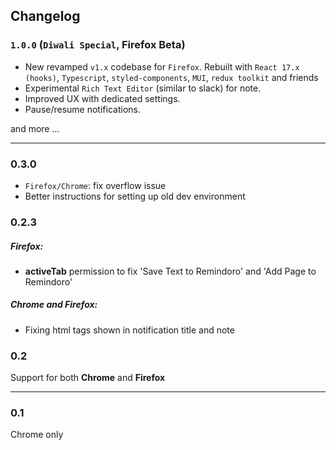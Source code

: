 ## Changelog

### `1.0.0` (`Diwali Special`, Firefox Beta)

- New revamped `v1.x` codebase for `Firefox`. Rebuilt with `React 17.x (hooks)`, `Typescript`, `styled-components`, `MUI`, `redux toolkit` and friends
- Experimental `Rich Text Editor` (similar to slack) for note.
- Improved UX with dedicated settings. 
- Pause/resume notifications. 

and more ...

-----------------------------------------------------------------------------------

### 0.3.0
- `Firefox/Chrome`: fix overflow issue
- Better instructions for setting up old dev environment

### 0.2.3

##### Firefox:
- **activeTab** permission to fix 'Save Text to Remindoro' and 'Add Page to Remindoro'

##### Chrome and Firefox:
- Fixing html tags shown in notification title and note

### 0.2
Support for both **Chrome** and **Firefox**

********

### 0.1

Chrome only
